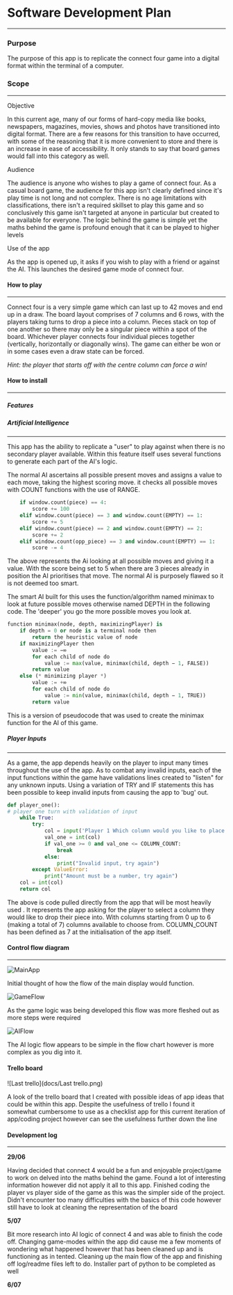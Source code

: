 # Software Development Plan

------



### Purpose

The purpose of this app is to replicate the connect four game into a digital format within the terminal of a computer.



### Scope

------

Objective

In this current age, many of our forms of hard-copy media like books, newspapers, magazines, movies, shows and photos have transitioned into digital format. There are a few reasons for this transition to have occurred, with some of the reasoning that it is more convenient to store and there is an increase in ease of accessibility. It only stands to say that board games would fall into this category as well.



Audience

The audience is anyone who wishes to play a game of connect four. As a casual board game, the audience for this app isn't clearly defined since it's play time is not long and not complex. There is no age limitations with classifications, there isn't a required skillset to play this game and so conclusively this game isn't targeted at anyone in particular but created to be available for everyone. The logic behind the game is simple yet the maths behind the game is profound enough that it can be played to higher levels



Use of the app

As the app is opened up, it asks if you wish to play with a friend or against the AI. This launches the desired game mode of connect four.

#### How to play

------

Connect four is a very simple game which can last up to 42 moves and end up in a draw. The board layout comprises of 7 columns and 6 rows, with the players taking turns to drop a piece into a column. Pieces stack on top of one another so there may only be a singular piece within a spot of the board. Whichever player connects four individual pieces together (vertically, horizontally or diagonally wins). The game can either be won or in some cases even a draw state can be forced. 

*Hint: the player that starts off with the centre column can force a win!*

#### How to install

------



##### Features

##### Artificial Intelligence

------

This app has the ability to replicate a "user" to play against when there is no secondary player available.  Within this feature itself uses several functions to generate each part of the AI's logic.

The normal AI ascertains all possible present moves and assigns a value to each move, taking the highest scoring move. it checks all possible moves with COUNT functions with the use of RANGE. 

```python
    if window.count(piece) == 4:
        score += 100
    elif window.count(piece) == 3 and window.count(EMPTY) == 1:
        score += 5
    elif window.count(piece) == 2 and window.count(EMPTY) == 2:
        score += 2
    elif window.count(opp_piece) == 3 and window.count(EMPTY) == 1:
        score -= 4
```

The above represents the Ai looking at all possible moves and giving it a value. With the score being set to 5 when there are 3 pieces already in position the AI prioritises that move. The normal AI is purposely flawed so it is not deemed too smart. 

The smart AI built for this uses the function/algorithm named minimax to look at future possible moves otherwise named DEPTH in the following code. The 'deeper' you go the more possible moves you look at. 

```python
function minimax(node, depth, maximizingPlayer) is
    if depth = 0 or node is a terminal node then
        return the heuristic value of node
    if maximizingPlayer then
        value := −∞
        for each child of node do
            value := max(value, minimax(child, depth − 1, FALSE))
        return value
    else (* minimizing player *)
        value := +∞
        for each child of node do
            value := min(value, minimax(child, depth − 1, TRUE))
        return value
```

This is a version of pseudocode that was used to create the minimax function for the AI of this game.



##### Player Inputs

------

As a game, the app depends heavily on the player to input many times throughout the use of the app. As to combat any invalid inputs, each of the input functions within the game have validations lines created to "listen" for any unknown inputs. Using a variation of TRY and IF statements this has been possible to keep invalid inputs from causing the app to 'bug' out.  

```python
def player_one():
# player one turn with validation of input
    while True:
        try:
            col = input('Player 1 Which column would you like to place your piece? (0-6)?')
            val_one = int(col)
            if val_one >= 0 and val_one <= COLUMN_COUNT:
                break
            else:
                print("Invalid input, try again")
        except ValueError:
            print("Amount must be a number, try again")
    col = int(col)
    return col
```

The above is code pulled directly from the app that will be most heavily used . It represents the app asking for the player to select a column they would like to drop their piece into. With columns starting from 0 up to 6 (making a total of 7) columns available to choose from. COLUMN_COUNT has been defined as 7 at the initialisation of the app itself. 

#### Control flow diagram

------

![MainApp](docs/MainApp.jpg)

Initial thought of how the flow of the main display would function.

![GameFlow](docs/GameFlow.jpg)

As the game logic was being developed this flow was more fleshed out as more steps were required

![AIFlow](docs/AIFlow.jpg)

The AI logic flow appears to be simple in the flow chart however is more complex as you dig into it.



#### Trello board

![Last trello](docs/Last trello.png)

A look of the trello board that I created with possible ideas of app ideas that could be within this app. Despite the usefulness of trello I found it somewhat cumbersome to use as a checklist app for this current iteration of app/coding project however can see the usefulness further down the line



#### Development log

------



**29/06**

Having decided that connect 4 would be a fun and enjoyable project/game to work on delved into the maths behind the game. Found a lot of interesting information however did not apply it all to this app. Finished coding the player vs player side of the game as this was the simpler side of the project. Didn't encounter too many difficulties with the basics of this code however still have to look at cleaning the representation of the board

**5/07**

Bit more research into AI logic of connect 4 and was able to finish the code off. Changing game-modes within the app did cause me a few moments of wondering what happened however that has been cleaned up and is functioning as in tented. Cleaning up the main flow of the app and finishing off log/readme files left to do. Installer part of python to be completed as well

**6/07**

 